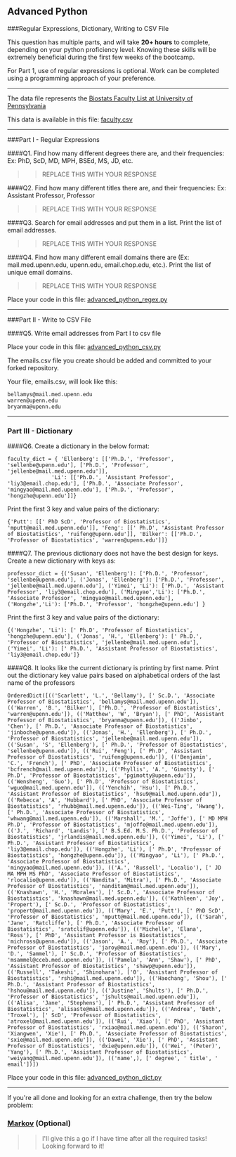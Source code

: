 ## Advanced Python    

###Regular Expressions, Dictionary, Writing to CSV File  

This question has multiple parts, and will take **20+ hours** to complete, depending on your python proficiency level.  Knowing these skills will be extremely beneficial during the first few weeks of the bootcamp.

For Part 1, use of regular expressions is optional.  Work can be completed using a programming approach of your preference. 

---

The data file represents the [Biostats Faculty List at University of Pennsylvania](http://www.med.upenn.edu/cceb/biostat/faculty.shtml)

This data is available in this file:  [faculty.csv](python/faculty.csv)

--- 

###Part I - Regular Expressions  


####Q1. Find how many different degrees there are, and their frequencies: Ex:  PhD, ScD, MD, MPH, BSEd, MS, JD, etc.

>> REPLACE THIS WITH YOUR RESPONSE


####Q2. Find how many different titles there are, and their frequencies:  Ex:  Assistant Professor, Professor

>> REPLACE THIS WITH YOUR RESPONSE


####Q3. Search for email addresses and put them in a list.  Print the list of email addresses.

>> REPLACE THIS WITH YOUR RESPONSE


####Q4. Find how many different email domains there are (Ex:  mail.med.upenn.edu, upenn.edu, email.chop.edu, etc.).  Print the list of unique email domains.

>> REPLACE THIS WITH YOUR RESPONSE

Place your code in this file: [advanced_python_regex.py](python/advanced_python_regex.py)

---

###Part II - Write to CSV File

####Q5.  Write email addresses from Part I to csv file

Place your code in this file: [advanced_python_csv.py](python/advanced_python_csv.py)

The emails.csv file you create should be added and committed to your forked repository.

Your file, emails.csv, will look like this:
```
bellamys@mail.med.upenn.edu
warren@upenn.edu
bryanma@upenn.edu
```

---

### Part III - Dictionary

####Q6.  Create a dictionary in the below format:
```
faculty_dict = { 'Ellenberg': [['Ph.D.', 'Professor', 'sellenbe@upenn.edu'], ['Ph.D.', 'Professor', 'jellenbe@mail.med.upenn.edu']],
              'Li': [['Ph.D.', 'Assistant Professor', 'liy3@email.chop.edu'], ['Ph.D.', 'Associate Professor', 'mingyao@mail.med.upenn.edu'], ['Ph.D.', 'Professor', 'hongzhe@upenn.edu']]}
```
Print the first 3 key and value pairs of the dictionary:

>> 
```
{'Putt': [[' PhD ScD', 'Professor of Biostatistics', 'mputt@mail.med.upenn.edu']], 'Feng': [[' Ph.D', 'Assistant Professor of Biostatistics', 'ruifeng@upenn.edu']], 'Bilker': [['Ph.D.', 'Professor of Biostatistics', 'warren@upenn.edu']]}
```

####Q7.  The previous dictionary does not have the best design for keys.  Create a new dictionary with keys as:

```
professor_dict = {('Susan', 'Ellenberg'): ['Ph.D.', 'Professor', 'sellenbe@upenn.edu'], ('Jonas', 'Ellenberg'): ['Ph.D.', 'Professor', 'jellenbe@mail.med.upenn.edu'], ('Yimei', 'Li'): ['Ph.D.', 'Assistant Professor', 'liy3@email.chop.edu'], ('Mingyao','Li'): ['Ph.D.', 'Associate Professor', 'mingyao@mail.med.upenn.edu'], ('Hongzhe','Li'): ['Ph.D.', 'Professor', 'hongzhe@upenn.edu'] }
```

Print the first 3 key and value pairs of the dictionary:

>> 
```
{('Hongzhe', 'Li'): [' Ph.D', 'Professor of Biostatistics', 'hongzhe@upenn.edu'], ('Jonas', 'H.', 'Ellenberg'): [' Ph.D.', 'Professor of Biostatistics', 'jellenbe@mail.med.upenn.edu'], ('Yimei', 'Li'): [' Ph.D.', 'Assistant Professor of Biostatistics', 'liy3@email.chop.edu']}
```

####Q8.  It looks like the current dictionary is printing by first name.  Print out the dictionary key value pairs based on alphabetical orders of the last name of the professors

>> 
```
OrderedDict([(('Scarlett', 'L.', 'Bellamy'), [' Sc.D.', 'Associate Professor of Biostatistics', 'bellamys@mail.med.upenn.edu']), (('Warren', 'B.', 'Bilker'), ['Ph.D.', 'Professor of Biostatistics', 'warren@upenn.edu']), (('Matthew', 'W', 'Bryan'), [' PhD', 'Assistant Professor of Biostatistics', 'bryanma@upenn.edu']), (('Jinbo', 'Chen'), [' Ph.D.', 'Associate Professor of Biostatistics', 'jinboche@upenn.edu']), (('Jonas', 'H.', 'Ellenberg'), [' Ph.D.', 'Professor of Biostatistics', 'jellenbe@mail.med.upenn.edu']), (('Susan', 'S', 'Ellenberg'), [' Ph.D.', 'Professor of Biostatistics', 'sellenbe@upenn.edu']), (('Rui', 'Feng'), [' Ph.D', 'Assistant Professor of Biostatistics', 'ruifeng@upenn.edu']), (('Benjamin', 'C.', 'French'), [' PhD', 'Associate Professor of Biostatistics', 'bcfrench@mail.med.upenn.edu']), (('Phyllis', 'A.', 'Gimotty'), [' Ph.D', 'Professor of Biostatistics', 'pgimotty@upenn.edu']), (('Wensheng', 'Guo'), [' Ph.D', 'Professor of Biostatistics', 'wguo@mail.med.upenn.edu']), (('Yenchih', 'Hsu'), [' Ph.D.', 'Assistant Professor of Biostatistics', 'hsu9@mail.med.upenn.edu']), (('Rebecca', 'A', 'Hubbard'), [' PhD', 'Associate Professor of Biostatistics', 'rhubb@mail.med.upenn.edu']), (('Wei-Ting', 'Hwang'), [' Ph.D.', 'Associate Professor of Biostatistics', 'whwang@mail.med.upenn.edu']), (('Marshall', 'M.', 'Joffe'), [' MD MPH Ph.D', 'Professor of Biostatistics', 'mjoffe@mail.med.upenn.edu']), (('J.', 'Richard', 'Landis'), [' B.S.Ed. M.S. Ph.D.', 'Professor of Biostatistics', 'jrlandis@mail.med.upenn.edu']), (('Yimei', 'Li'), [' Ph.D.', 'Assistant Professor of Biostatistics', 'liy3@email.chop.edu']), (('Hongzhe', 'Li'), [' Ph.D', 'Professor of Biostatistics', 'hongzhe@upenn.edu']), (('Mingyao', 'Li'), [' Ph.D.', 'Associate Professor of Biostatistics', 'mingyao@mail.med.upenn.edu']), (('A.', 'Russell', 'Localio'), [' JD MA MPH MS PhD', 'Associate Professor of Biostatistics', 'rlocalio@upenn.edu']), (('Nandita', 'Mitra'), [' Ph.D.', 'Associate Professor of Biostatistics', 'nanditam@mail.med.upenn.edu']), (('Knashawn', 'H.', 'Morales'), [' Sc.D.', 'Associate Professor of Biostatistics', 'knashawn@mail.med.upenn.edu']), (('Kathleen', 'Joy', 'Propert'), [' Sc.D.', 'Professor of Biostatistics', 'propert@mail.med.upenn.edu']), (('Mary', 'E.', 'Putt'), [' PhD ScD', 'Professor of Biostatistics', 'mputt@mail.med.upenn.edu']), (('Sarah', 'Jane', 'Ratcliffe'), [' Ph.D.', 'Associate Professor of Biostatistics', 'sratclif@upenn.edu']), (('Michelle', 'Elana', 'Ross'), [' PhD', 'Assistant Professor is Biostatistics', 'michross@upenn.edu']), (('Jason', 'A.', 'Roy'), [' Ph.D.', 'Associate Professor of Biostatistics', 'jaroy@mail.med.upenn.edu']), (('Mary', 'D.', 'Sammel'), [' Sc.D.', 'Professor of Biostatistics', 'msammel@cceb.med.upenn.edu']), (('Pamela', 'Ann', 'Shaw'), [' PhD', 'Assistant Professor of Biostatistics', 'shawp@upenn.edu']), (('Russell', 'Takeshi', 'Shinohara'), ['0', 'Assistant Professor of Biostatistics', 'rshi@mail.med.upenn.edu']), (('Haochang', 'Shou'), [' Ph.D.', 'Assistant Professor of Biostatistics', 'hshou@mail.med.upenn.edu']), (('Justine', 'Shults'), [' Ph.D.', 'Professor of Biostatistics', 'jshults@mail.med.upenn.edu']), (('Alisa', 'Jane', 'Stephens'), [' Ph.D.', 'Assistant Professor of Biostatistics', 'alisaste@mail.med.upenn.edu']), (('Andrea', 'Beth', 'Troxel'), [' ScD', 'Professor of Biostatistics', 'atroxel@mail.med.upenn.edu']), (('Rui', 'Xiao'), [' PhD', 'Assistant Professor of Biostatistics', 'rxiao@mail.med.upenn.edu']), (('Sharon', 'Xiangwen', 'Xie'), [' Ph.D.', 'Associate Professor of Biostatistics', 'sxie@mail.med.upenn.edu']), (('Dawei', 'Xie'), [' PhD', 'Assistant Professor of Biostatistics', 'dxie@upenn.edu']), (('Wei', '(Peter)', 'Yang'), [' Ph.D.', 'Assistant Professor of Biostatistics', 'weiyang@mail.med.upenn.edu']), (('name',), [' degree', ' title', ' email'])])
```

Place your code in this file: [advanced_python_dict.py](python/advanced_python_dict.py)

--- 

If you're all done and looking for an extra challenge, then try the below problem:  

### [Markov](python/markov.py) (Optional)

>> I'll give this a go if I have time after all the required tasks! Looking forward to it!

